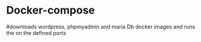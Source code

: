 # Docker-compose
#downloads wordpress, phpmyadmin and maria Db docker images and runs the on the defined ports
